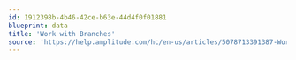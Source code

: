 ```yaml
---
id: 1912398b-4b46-42ce-b63e-44d4f0f01881
blueprint: data
title: 'Work with Branches'
source: 'https://help.amplitude.com/hc/en-us/articles/5078713391387-Work-with-branches'
---
```

